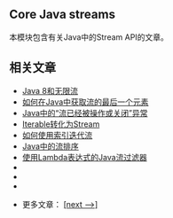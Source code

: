 ## Core Java streams

本模块包含有关Java中的Stream API的文章。

## 相关文章

+ [Java 8和无限流](docs/Java8和无限流.md)
+ [如何在Java中获取流的最后一个元素](docs/如何在Java中获取流的最后一个元素.md)
+ [Java中的“流已经被操作或关闭”异常](docs/Java中的流已经被操作或关闭异常.md)
+ [Iterable转化为Stream](docs/Iterable转化为Stream.md)
+ [如何使用索引迭代流](docs/如何使用索引迭代流.md)
+ [Java中的流排序](docs/Java中的流排序.md)
+ [使用Lambda表达式的Java流过滤器](docs/使用Lambda表达式的Java流过滤器.md)
+ []()
+ []()
+ []()

- 更多文章： [[next -->]](../java-streams-2/README.md)